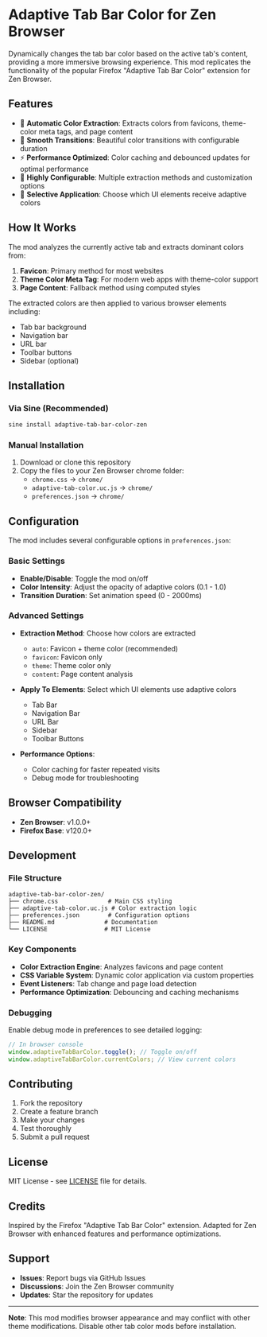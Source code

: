 # Adaptive Tab Bar Color for Zen Browser

Dynamically changes the tab bar color based on the active tab's content, providing a more immersive browsing experience. This mod replicates the functionality of the popular Firefox "Adaptive Tab Bar Color" extension for Zen Browser.

## Features

- 🎨 **Automatic Color Extraction**: Extracts colors from favicons, theme-color meta tags, and page content
- 🌈 **Smooth Transitions**: Beautiful color transitions with configurable duration
- ⚡ **Performance Optimized**: Color caching and debounced updates for optimal performance
- 🔧 **Highly Configurable**: Multiple extraction methods and customization options
- 🎯 **Selective Application**: Choose which UI elements receive adaptive colors

## How It Works

The mod analyzes the currently active tab and extracts dominant colors from:
1. **Favicon**: Primary method for most websites
2. **Theme Color Meta Tag**: For modern web apps with theme-color support
3. **Page Content**: Fallback method using computed styles

The extracted colors are then applied to various browser elements including:
- Tab bar background
- Navigation bar
- URL bar
- Toolbar buttons
- Sidebar (optional)

## Installation

### Via Sine (Recommended)

```bash
sine install adaptive-tab-bar-color-zen
```

### Manual Installation

1. Download or clone this repository
2. Copy the files to your Zen Browser chrome folder:
   - `chrome.css` → `chrome/`
   - `adaptive-tab-color.uc.js` → `chrome/`
   - `preferences.json` → `chrome/`

## Configuration

The mod includes several configurable options in `preferences.json`:

### Basic Settings

- **Enable/Disable**: Toggle the mod on/off
- **Color Intensity**: Adjust the opacity of adaptive colors (0.1 - 1.0)
- **Transition Duration**: Set animation speed (0 - 2000ms)

### Advanced Settings

- **Extraction Method**: Choose how colors are extracted
  - `auto`: Favicon + theme color (recommended)
  - `favicon`: Favicon only
  - `theme`: Theme color only
  - `content`: Page content analysis

- **Apply To Elements**: Select which UI elements use adaptive colors
  - Tab Bar
  - Navigation Bar
  - URL Bar
  - Sidebar
  - Toolbar Buttons

- **Performance Options**:
  - Color caching for faster repeated visits
  - Debug mode for troubleshooting

## Browser Compatibility

- **Zen Browser**: v1.0.0+
- **Firefox Base**: v120.0+

## Development

### File Structure

```
adaptive-tab-bar-color-zen/
├── chrome.css              # Main CSS styling
├── adaptive-tab-color.uc.js # Color extraction logic
├── preferences.json        # Configuration options
├── README.md              # Documentation
└── LICENSE                # MIT License
```

### Key Components

- **Color Extraction Engine**: Analyzes favicons and page content
- **CSS Variable System**: Dynamic color application via custom properties
- **Event Listeners**: Tab change and page load detection
- **Performance Optimization**: Debouncing and caching mechanisms

### Debugging

Enable debug mode in preferences to see detailed logging:

```javascript
// In browser console
window.adaptiveTabBarColor.toggle(); // Toggle on/off
window.adaptiveTabBarColor.currentColors; // View current colors
```

## Contributing

1. Fork the repository
2. Create a feature branch
3. Make your changes
4. Test thoroughly
5. Submit a pull request

## License

MIT License - see [LICENSE](LICENSE) file for details.

## Credits

Inspired by the Firefox "Adaptive Tab Bar Color" extension. Adapted for Zen Browser with enhanced features and performance optimizations.

## Support

- **Issues**: Report bugs via GitHub Issues
- **Discussions**: Join the Zen Browser community
- **Updates**: Star the repository for updates

---

**Note**: This mod modifies browser appearance and may conflict with other theme modifications. Disable other tab color mods before installation. 